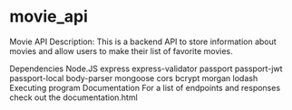# movie_api

Movie API
Description:
This is a backend API to store information about movies and allow users to make their list of favorite movies. 

Dependencies
Node.JS
express
express-validator
passport
passport-jwt
passport-local
body-parser
mongoose
cors
bcrypt
morgan
lodash
Executing program
Documentation
For a list of endpoints and responses check out the documentation.html
